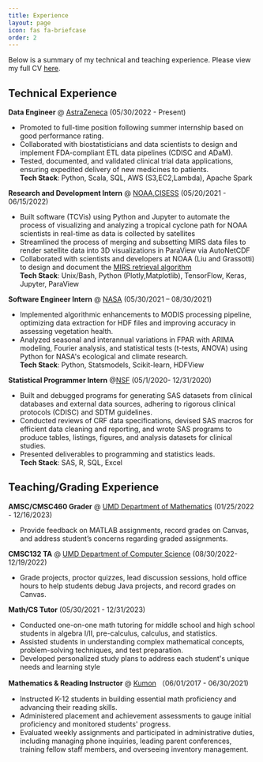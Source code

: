 ```yaml
---
title: Experience
layout: page
icon: fas fa-briefcase
order: 2
---
```


Below is a summary of my technical and teaching experience. Please view my full CV [here](). 

## Technical Experience

**Data Engineer** @ [AstraZeneca](https://www.astrazeneca.com/r-d/data-science-and-ai.html) (05/30/2022 - Present)
- Promoted to full-time position following summer internship based on good performance rating.
- Collaborated with biostatisticians and data scientists to design and implement FDA-compliant ETL data pipelines (CDISC and ADaM).
- Tested, documented, and validated clinical trial data applications, ensuring expedited delivery of new medicines to patients.\
**Tech Stack**: Python, Scala, SQL, AWS (S3,EC2,Lambda), Apache Spark
  
**Research and Development Intern** @ [NOAA](https://www.star.nesdis.noaa.gov/star/index.php),[CISESS](https://cisess.umd.edu/researches/) (05/20/2021 - 06/15/2022)
- Built software (TCVis) using Python and Jupyter to automate the process of visualizing and analyzing a tropical cyclone path for NOAA scientists in real-time as data is collected by satellites
- Streamlined the process of merging and subsetting MIRS data files to render satellite data into 3D visualizations in ParaView via AutoNetCDF
- Collaborated with scientists and developers at NOAA (Liu and Grassotti) to design and document the [MIRS retrieval algorithm](https://www.star.nesdis.noaa.gov/mirs/algorithm.php)\
**Tech Stack**: Unix/Bash, Python (Plotly,Matplotlib), TensorFlow, Keras, Jupyter, ParaView 

**Software Engineer Intern** @ [NASA](https://www.nasa.gov/goddard) (05/30/2021 – 08/30/2021)
- Implemented algorithmic enhancements to MODIS processing pipeline, optimizing data extraction for HDF files and improving accuracy in assessing vegetation health.
- Analyzed seasonal and interannual variations in FPAR with ARIMA modeling, Fourier analysis, and statistical tests (t-tests, ANOVA) using Python for NASA's ecological and climate research.\
**Tech Stack**: Python, Statsmodels, Scikit-learn, HDFView

**Statistical Programmer Intern** @[NSF](https://www.nsf.org) (05/1/2020- 12/31/2020)
- Built and debugged programs for generating SAS datasets from clinical databases and external data sources, adhering to rigorous clinical protocols (CDISC) and SDTM guidelines.
- Conducted reviews of CRF data specifications, devised SAS macros for efficient data cleaning and reporting, and wrote SAS programs to produce tables, listings, figures, and analysis datasets for clinical studies.
- Presented deliverables to programming and statistics leads.\
**Tech Stack**: SAS, R, SQL, Excel
  

## Teaching/Grading Experience

**AMSC/CMSC460 Grader** @ [UMD Department of Mathematics](https://www-math.umd.edu) (01/25/2022 - 12/16/2023)
- Provide feedback on MATLAB assignments, record grades on Canvas, and address student’s concerns regarding graded assignments.
  
**CMSC132 TA** @ [UMD Department of Computer Science](https://www.cs.umd.edu) (08/30/2022- 12/19/2022)
- Grade projects, proctor quizzes, lead discussion sessions, hold office hours to help students debug Java projects, and record grades on Canvas.

**Math/CS Tutor** (05/30/2021 - 12/31/2023) 
- Conducted one-on-one math tutoring for middle school and high school students in algebra I/II, pre-calculus, calculus, and statistics.
- Assisted students in understanding complex mathematical concepts, problem-solving techniques, and test preparation.
- Developed personalized study plans to address each student's unique needs and learning style

**Mathematics & Reading Instructor**  @ [Kumon](https://www.kumon.com/about-kumon) （06/01/2017 - 06/30/2021)
- Instructed K-12 students in building essential math proficiency and advancing their reading skills.
- Administered placement and achievement assessments to gauge initial proficiency and monitored students' progress.
- Evaluated weekly assignments and participated in administrative duties, including managing phone inquiries, leading parent conferences, training fellow staff members, and overseeing inventory management.

